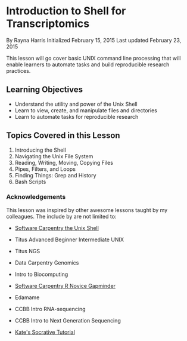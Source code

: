 # Introduction to Shell for Transcriptomics
By Rayna Harris
Initialized February 15, 2015
Last updated February 23, 2015

This lesson will go cover basic UNIX command line processing that will enable learners to automate tasks and build reproducible research practices. 

## Learning Objectives
- Understand the utility and power of the Unix Shell
- Learn to view, create, and manipulate files and directories
- Learn to automate tasks for reproducible research

## Topics Covered in this Lesson
01. Introducing the Shell
02. Navigating the Unix File System
03. Reading, Writing, Moving, Copying Files
04. Pipes, Filters, and Loops
05. Finding Things: Grep and History 
06. Bash Scripts








### Acknowledgements
This lesson was inspired by other awesome lessons taught by my colleagues. The include by are not limited to:

- [Software Carpentry the Unix Shell](https://github.com/swcarpentry/shell-novic)
- Titus Advanced Beginner Intermediate UNIX
- Titus NGS
- Data Carpentry Genomics
- Intro to Biocomputing
- [Software Carpentry R Novice Gapminder](https://github.com/swcarpentry/r-novice-gapminder)

- Edamame
- CCBB Intro RNA-sequencing
- CCBB Intro to Next Generation Sequencing
- [Kate's Socrative Tutorial](http://pad.software-carpentry.org/swc-instructor-retreat-2015-8PM-UTC)